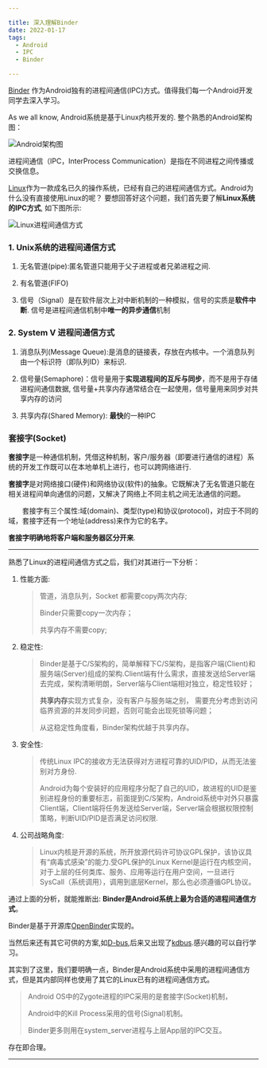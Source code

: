 ```yaml
---

title: 深入理解Binder
date: 2022-01-17
tags:
  - Android
  - IPC
  - Binder

---
```


[Binder]() 作为Android独有的进程间通信(IPC)方式。值得我们每一个Android开发同学去深入学习。

As we all know, Android系统是基于Linux内核开发的. 整个熟悉的Android架构图：

![Android架构图](/blog/.vuepress/public/image/architec.png)

进程间通信（IPC，InterProcess Communication）是指在不同进程之间传播或交换信息。

[Linux](https://zh.wikipedia.org/wiki/Linux)作为一款成名已久的操作系统，已经有自己的进程间通信方式。Android为什么没有直接使用Linux的呢？
要想回答好这个问题，我们首先要了解**Linux系统的IPC方式**, 如下图所示:

![Linux进程间通信方式](/blog/.vuepress/public/image/linux-ipc.png)

### 1. Unix系统的进程间通信方式
1. 无名管道(pipe):匿名管道只能用于父子进程或者兄弟进程之间.

2. 有名管道(FIFO)

3. 信号（Signal）是在软件层次上对中断机制的一种模拟，信号的实质是**软件中断**.
信号是进程间通信机制中**唯一的异步通信**机制

### 2. System V 进程间通信方式
1. 消息队列(Message Queue):是消息的链接表，存放在内核中。一个消息队列由一个标识符（即队列ID）来标识.

2. 信号量(Semaphore)：信号量用于**实现进程间的互斥与同步**，而不是用于存储进程间通信数据, 信号量+共享内存通常结合在一起使用，信号量用来同步对共享内存的访问

3. 共享内存(Shared Memory): **最快**的一种IPC

### 套接字(Socket)
**套接字**是一种通信机制，凭借这种机制，客户/服务器（即要进行通信的进程）系统的开发工作既可以在本地单机上进行，也可以跨网络进行.

**套接字**是对网络接口(硬件)和网络协议(软件)的抽象。它既解决了无名管道只能在相关进程间单向通信的问题，又解决了网络上不同主机之间无法通信的问题。

  套接字有三个属性:域(domain)、类型(type)和协议(protocol)，对应于不同的域，套接字还有一个地址(address)来作为它的名字。

**套接字明确地将客户端和服务器区分开来**.


---

熟悉了Linux的进程间通信方式之后，我们对其进行一下分析：

1. 性能方面: 
    > 管道，消息队列，Socket 都需要copy两次内存;
    >
    > Binder只需要copy一次内存；
    >
    > 共享内存不需要copy;
2. 稳定性:
    > Binder是基于C/S架构的，简单解释下C/S架构，是指客户端(Client)和服务端(Server)组成的架构.Client端有什么需求，直接发送给Server端去完成，架构清晰明朗，Server端与Client端相对独立，稳定性较好；
    >
    > **共享内存**实现方式复杂，没有客户与服务端之别， 需要充分考虑到访问临界资源的并发同步问题，否则可能会出现死锁等问题；
    >
    >从这稳定性角度看，Binder架构优越于共享内存。
3. 安全性:
    > 传统Linux IPC的接收方无法获得对方进程可靠的UID/PID，从而无法鉴别对方身份.
    >
    >Android为每个安装好的应用程序分配了自己的UID，故进程的UID是鉴别进程身份的重要标志，前面提到C/S架构，Android系统中对外只暴露Client端，Client端将任务发送给Server端，Server端会根据权限控制策略，判断UID/PID是否满足访问权限.
4. 公司战略角度:
    > Linux内核是开源的系统，所开放源代码许可协议GPL保护，该协议具有“病毒式感染”的能力.受GPL保护的Linux Kernel是运行在内核空间，对于上层的任何类库、服务、应用等运行在用户空间，一旦进行SysCall（系统调用），调用到底层Kernel，那么也必须遵循GPL协议。

通过上面的分析，就能推断出: **Binder是Android系统上最为合适的进程间通信方式**。

Binder是基于开源库[OpenBinder](http://www.angryredplanet.com/~hackbod/openbinder/docs/html/BinderIPCMechanism.html)实现的。

当然后来还有其它可供的方案,如[D-bus](https://www.freedesktop.org/wiki/Software/dbus/),后来又出现了[kdbus]().感兴趣的可以自行学习。


其实到了这里，我们要明确一点，Binder是Android系统中采用的进程间通信方式，但是其内部同样也使用了其它的Linux已有的进程间通信方式。

> Android OS中的Zygote进程的IPC采用的是套接字(Socket)机制，
>
> Android中的Kill Process采用的信号(Signal)机制。
>
> Binder更多则用在system_server进程与上层App层的IPC交互。

存在即合理。

---


